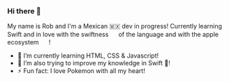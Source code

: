 ### Hi there 👋

My name is Rob and I'm a Mexican 🇲🇽 dev in progress! Currently learning Swift and in love with the swiftness <img src="https://emojis.slackmojis.com/emojis/images/1643510289/50228/swift.png" width="15" height="15"> of the language and with the apple ecosystem <img src="https://emojis.slackmojis.com/emojis/images/1643514043/24/appleinc.png" width="15" height="15"> !

- 🌱 I’m currently learning HTML, CSS & Javascript!
- 🔭 I’m also trying to improve my knowledge in Swift 🧡!
- ⚡ Fun fact: I love Pokemon with all my heart! <img src="https://emojis.slackmojis.com/emojis/images/1643514062/186/pokeball.png" width="15" height="15">
